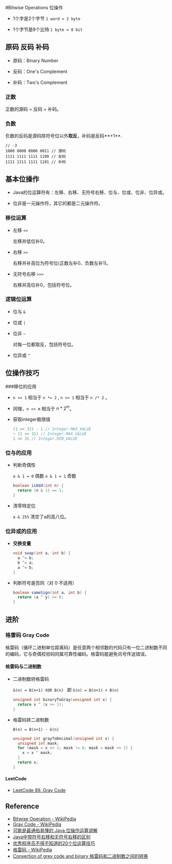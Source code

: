 #Bitwise Operations 位操作

- 1个字是2个字节 `1 word = 2 byte`

- 1个字节是8个比特 `1 byte = 8 bit`



## 原码 反码 补码

- 原码：Binary Number

- 反码：One's Complement

- 补码：Two's Complement

### 正数

正数的源码 = 反码 = 补码。

### 负数

负数的反码是源码除符号位以外**取反**，补码是反码**+1**.

```pseudocode
// -3
1000 0000 0000 0011 // 源码
1111 1111 1111 1100 // 反码
1111 1111 1111 1101 // 补码
```



## 基本位操作

- Java的位运算符有：左移、右移、无符号右移、位与、位或、位非、位异或。

- 位非是一元操作符，其它的都是二元操作符。

### 移位运算

- 左移 `<<`

  左移并低位补0。

- 右移 `>>`

  右移并补高位为符号位(正数左补0、负数左补1)。

- 无符号右移 `>>>`

  右移并高位补0，包括符号位。

### 逻辑位运算

- 位与 `&`

- 位或 `|`

- 位非 `~`

  对每一位都取反，包括符号位。

- 位异或 `^`



## 位操作技巧

###移位的应用

-  `n << 1` 相当于 `n *= 2` , `n >> 1` 相当于 `n /* 2` 。

- 同理，`n << m` 相当于 $n * 2^m​$ 。

- 获取integer极限值

  ```java
  (1 << 31) - 1 // Integer.MAX_VALUE
  ~ (1 << 31) // Integer.MAX_VALUE
  1 << 31 // Integer.MIN_VALUE
  ```

### 位与的应用

- 判断奇偶性

  `a & 1 = 0` 偶数
  `a & 1 = 1` 奇数

  ```java
  boolean isOdd(int n) {
  	return (n & 1) == 1;
  }
  ```

- 清零特定位

  `a & 255` 清空了a的高八位。

### 位异或的应用

- **交换变量**

  ```java
  void swap(int a, int b) {
    a ^= b;
    b ^= a;
    a ^= b;
  }
  ```

- 判断符号是否同（对 0 不适用）

  ```java
  boolean sameSign(int a, int b) {
    return (a ^ y) >= 0;
  }
  ```



## 进阶

### 格雷码 Gray Code

格雷码（循环二进制单位距离码）是任意两个相邻数的代码只有一位二进制数不同的编码，它与奇偶校验码同属可靠性编码。格雷码能避免讯号传送错误。

#### 格雷码与二进制数

- 二进制数转格雷码

  `G(n) = B(n+1) XOR B(n) `  即 `G(n) = B(n+1) + B(n)`

  ```c++
  unsigned int binaryToGray(unsigned int x) {
    return x ^ (x >> 1);
  }
  ```

- 格雷码转二进制数

  `B(n) = B(n+1) - G(n) `

  ```c++
  unsigned int grayToDecimal(unsigned int x) {
    unsigned int mask;
    for (mask = x >> 1; mask != 0; mask = mask >> 1) {
      x = x ^ mask;
    }
    return x;
  }
  ```

#### LeetCode

- [LeetCode 89. Gray Code](https://leetcode.com/problems/gray-code/)





## Reference

- [Bitwise Operation - WikiPedia](https://en.wikipedia.org/wiki/Bitwise_operation)
- [Gray Code - WikiPedia](https://en.wikipedia.org/wiki/Gray_code)
- [可能是最通俗易懂的 Java 位操作运算讲解](https://blog.csdn.net/briblue/article/details/70296326)
- [Java中带符号右移和无符号右移的区别](https://blog.csdn.net/zerolaw/article/details/81081823)
- [优秀程序员不得不知道的20个位运算技巧](https://blog.csdn.net/zmazon/article/details/8262185)
- [格雷码 - WikiPedia](https://zh.wikipedia.org/wiki/%E6%A0%BC%E9%9B%B7%E7%A0%81)
- [Convertion of grey code and binary 格雷码和二进制数之间的转换](http://www.cnblogs.com/grandyang/p/4315607.html) 